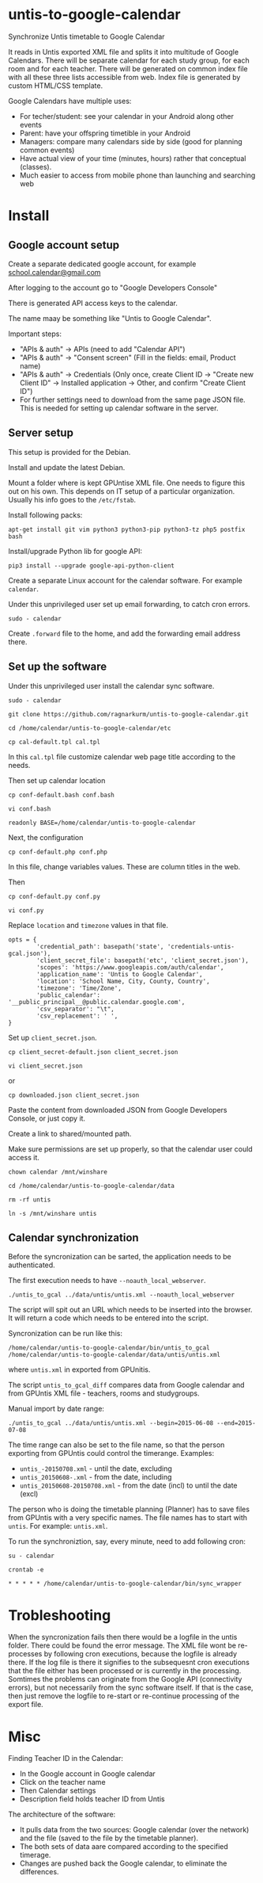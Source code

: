 # untis-to-google-calendar
Synchronize Untis timetable to Google Calendar

It reads in Untis exported XML file and splits it into multitude of Google Calendars.
There will be separate calendar for each study group, for each room and for each teacher.
There will be generated on common index file with all these three lists accessible from web.
Index file is generated by custom HTML/CSS template.

Google Calendars have multiple uses:
* For techer/student: see your calendar in your Android along other events
* Parent: have your offspring timetible in your Android
* Managers: compare many calendars side by side (good for planning common events)
* Have actual view of your time (minutes, hours) rather that conceptual (classes).
* Much easier to access from mobile phone than launching and searching web


# Install

## Google account setup

Create a separate dedicated google account, for example school.calendar@gmail.com

After logging to the account go to "Google Developers Console"

There is generated API access keys to the calendar.

The name maay be something like "Untis to Google Calendar".

Important steps:
- "APIs & auth" -> APIs (need to add "Calendar API")
- "APIs & auth" -> "Consent screen" (Fill in the fields: email, Product name)
- "APIs & auth" -> Credentials (Only once, create Client ID -> "Create new Client ID" -> Installed application -> Other, and confirm "Create Client ID")
- For further settings need to download from the same page JSON file. This is needed for setting up calendar software in the server.

## Server setup

This setup is provided for the Debian.

Install and update the latest Debian.

Mount a folder where is kept GPUntise XML file.
One needs to figure this out on his own.
This depends on IT setup of a particular organization.
Usually his info goes to the `/etc/fstab`.

Install following packs:

`apt-get install git vim python3 python3-pip python3-tz php5 postfix bash`

Install/upgrade Python lib for google API:

`pip3 install --upgrade google-api-python-client`

Create a separate Linux account for the calendar software.
For example `calendar`.

Under this unprivileged user set up email forwarding,
to catch cron errors.

`sudo - calendar`

Create `.forward` file to the home,
and add the forwarding email address there.

## Set up the software

Under this unprivileged user install the calendar sync software.

`sudo - calendar`

`git clone https://github.com/ragnarkurm/untis-to-google-calendar.git`

`cd /home/calendar/untis-to-google-calendar/etc`

`cp cal-default.tpl cal.tpl`

In this `cal.tpl` file customize calendar web page title according to the needs.

Then set up calendar location

`cp conf-default.bash conf.bash`

`vi conf.bash`

`readonly BASE=/home/calendar/untis-to-google-calendar`

Next, the configuration

`cp conf-default.php conf.php`

In this file, change variables values.
These are column titles in the web.

Then

`cp conf-default.py conf.py`

`vi conf.py`

Replace `location` and `timezone` values in that file.

```
opts = {
        'credential_path': basepath('state', 'credentials-untis-gcal.json'),
        'client_secret_file': basepath('etc', 'client_secret.json'),
        'scopes': 'https://www.googleapis.com/auth/calendar',
        'application_name': 'Untis to Google Calendar',
        'location': 'School Name, City, County, Country',
        'timezone': 'Time/Zone',
        'public_calendar': '__public_principal__@public.calendar.google.com',
        'csv_separator': "\t",
        'csv_replacement': ' ',
}
```

Set up `client_secret.json`.

`cp client_secret-default.json client_secret.json`

`vi client_secret.json`

or

`cp downloaded.json client_secret.json`

Paste the content from downloaded JSON from Google Developers Console, or just copy it.

Create a link to shared/mounted path.

Make sure permissions are set up properly, so that the calendar user could access it.

`chown calendar /mnt/winshare`

`cd /home/calendar/untis-to-google-calendar/data`

`rm -rf untis`

`ln -s /mnt/winshare untis`

## Calendar synchronization

Before the syncronization can be sarted, the application needs to be authenticated.

The first execution needs to have `--noauth_local_webserver`.

`./untis_to_gcal ../data/untis/untis.xml --noauth_local_webserver`

The script will spit out an URL which needs to be inserted into the browser.
It will return a code which needs to be entered into the script.

Syncronization can be run like this:

`/home/calendar/untis-to-google-calendar/bin/untis_to_gcal /home/calendar/untis-to-google-calendar/data/untis/untis.xml`

where `untis.xml` in exported from GPUnitis.

The script `untis_to_gcal_diff` compares data from Google calendar and from GPUntis XML file - teachers, rooms and studygroups.

Manual import by date range:

`./untis_to_gcal ../data/untis/untis.xml --begin=2015-06-08 --end=2015-07-08`

The time range can also be set to the file name,
so that the person exporting from GPUntis could control the timerange.
Examples:

- `untis_-20150708.xml` - until the date, excluding
- `untis_20150608-.xml` - from the date, including
- `untis_20150608-20150708.xml` - from the date (incl) to until the date (excl)

The person who is doing the timetable planning (Planner) has to save files from GPUntis with a very specific names.
The file names has to start with `untis`.
For example: `untis.xml`.

To run the synchroniztion, say, every minute, need to add following cron:

`su - calendar`

`crontab -e`

`* * * * * /home/calendar/untis-to-google-calendar/bin/sync_wrapper`

# Trobleshooting

When the syncronization fails then there would be a logfile in the untis folder.
There could be found the error message.
The XML file wont be re-processes by following cron executions, because the logfile is already there.
If the log file is there it signifies to the subsequesnt cron executions that the file either has been processed or is currently in the processing.
Somtimes the problems can originate from the Google API (connectivity errors), but not necessarily from the sync software itself.
If that is the case, then just remove the logfile to re-start or re-continue processing of the export file.

# Misc

Finding Teacher ID in the Calendar:

- In the Google account in Google calendar
- Click on the teacher name
- Then Calendar settings
- Description field holds teacher ID from Untis

The architecture of the software:
- It pulls data from the two sources: Google calendar (over the network) and the file (saved to the file by the timetable planner).
- The both sets of data aare compared according to the specified timerage.
- Changes are pushed back the Google calendar, to eliminate the differences.
